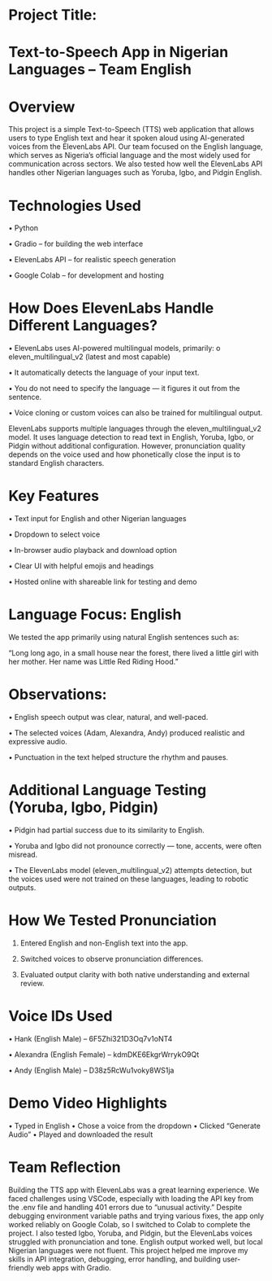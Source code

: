 # Project Title:
# Text-to-Speech App in Nigerian Languages – Team English

# Overview

This project is a simple Text-to-Speech (TTS) web application that allows users to type English text and hear it spoken aloud using AI-generated voices from the ElevenLabs API. Our team focused on the English language, which serves as Nigeria’s official language and the most widely used for communication across sectors.
We also tested how well the ElevenLabs API handles other Nigerian languages such as Yoruba, Igbo, and Pidgin English.

# Technologies Used

•	Python

•	Gradio – for building the web interface

•	ElevenLabs API – for realistic speech generation

•	Google Colab – for development and hosting

# How Does ElevenLabs Handle Different Languages?

•	ElevenLabs uses AI-powered multilingual models, primarily:
o	eleven_multilingual_v2 (latest and most capable)

•	It automatically detects the language of your input text.

•	You do not need to specify the language — it figures it out from the sentence.

•	Voice cloning or custom voices can also be trained for multilingual output.

ElevenLabs supports multiple languages through the eleven_multilingual_v2 model. It uses language detection to read text in English, Yoruba, Igbo, or Pidgin without additional configuration. However, pronunciation quality depends on the voice used and how phonetically close the input is to standard English characters.

# Key Features

•	Text input for English and other Nigerian languages

•	Dropdown to select voice

•	In-browser audio playback and download option

•	Clear UI with helpful emojis and headings

•	Hosted online with shareable link for testing and demo

# Language Focus: English

We tested the app primarily using natural English sentences such as:

“Long long ago, in a small house near the forest, there lived a little girl with her mother. Her name was Little Red Riding Hood.”

# Observations:

•	English speech output was clear, natural, and well-paced.

•	The selected voices (Adam, Alexandra, Andy) produced realistic and expressive audio.

•	Punctuation in the text helped structure the rhythm and pauses.

# Additional Language Testing (Yoruba, Igbo, Pidgin)

•	Pidgin had partial success due to its similarity to English.

•	Yoruba and Igbo did not pronounce correctly — tone, accents, were often misread.

•	The ElevenLabs model (eleven_multilingual_v2) attempts detection, but the voices used were not trained on these languages, leading to robotic outputs.

# How We Tested Pronunciation

1.	Entered English and non-English text into the app.
  
2.	Switched voices to observe pronunciation differences.
   
3.	Evaluated output clarity with both native understanding and external review.

# Voice IDs Used

•	Hank (English Male) – 6F5Zhi321D3Oq7v1oNT4

•	Alexandra (English Female) – kdmDKE6EkgrWrrykO9Qt

•	Andy (English Male) – D38z5RcWu1voky8WS1ja

# Demo Video Highlights

•	Typed in English
•	Chose a voice from the dropdown
•	Clicked “Generate Audio”
•	Played and downloaded the result

# Team Reflection

Building the TTS app with ElevenLabs was a great learning experience. We faced challenges using VSCode, especially with loading the API key from the .env file and handling 401 errors due to “unusual activity.” Despite debugging environment variable paths and trying various fixes, the app only worked reliably on Google Colab, so I switched to Colab to complete the project.
I also tested Igbo, Yoruba, and Pidgin, but the ElevenLabs voices struggled with pronunciation and tone. English output worked well, but local Nigerian languages were not fluent.
This project helped me improve my skills in API integration, debugging, error handling, and building user-friendly web apps with Gradio.



